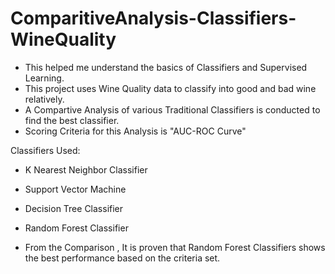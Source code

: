 # ComparitiveAnalysis-Classifiers-WineQuality
- This helped me understand the basics of Classifiers and Supervised Learning.
- This project uses Wine Quality data to classify into good and bad wine relatively.
- A Compartive Analysis of various Traditional Classifiers is conducted to find the best classifier.
- Scoring Criteria for this Analysis is "AUC-ROC Curve"

Classifiers Used:
  - K Nearest Neighbor Classifier
  - Support Vector Machine
  - Decision Tree Classifier
  - Random Forest Classifier

- From the Comparison , It is proven that Random Forest Classifiers shows the best performance based on the criteria set.
